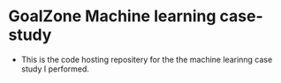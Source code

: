# GoalZone Machine learning case-study
- This is the code hosting repositery for the the machine learinng case study I performed. 

